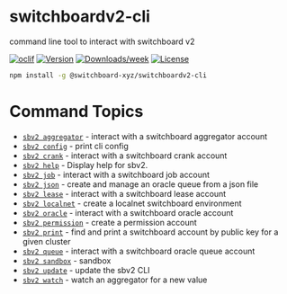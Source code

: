 # switchboardv2-cli

command line tool to interact with switchboard v2

[![oclif](https://img.shields.io/badge/cli-oclif-brightgreen.svg)](https://oclif.io)
[![Version](https://img.shields.io/npm/v/switchboardv2-cli.svg)](https://npmjs.org/package/switchboardv2-cli)
[![Downloads/week](https://img.shields.io/npm/dw/switchboardv2-cli.svg)](https://npmjs.org/package/switchboardv2-cli)
[![License](https://img.shields.io/npm/l/switchboardv2-cli.svg)](https://github.com/switchboard-xyz/switchboardv2-cli/blob/master/package.json)

```bash
npm install -g @switchboard-xyz/switchboardv2-cli
```

<!-- commands -->
# Command Topics

* [`sbv2 aggregator`](../website/api/cli/aggregator.md) - interact with a switchboard aggregator account
* [`sbv2 config`](../website/api/cli/config.md) - print cli config
* [`sbv2 crank`](../website/api/cli/crank.md) - interact with a switchboard crank account
* [`sbv2 help`](../website/api/cli/help.md) - Display help for sbv2.
* [`sbv2 job`](../website/api/cli/job.md) - interact with a switchboard job account
* [`sbv2 json`](../website/api/cli/json.md) - create and manage an oracle queue from a json file
* [`sbv2 lease`](../website/api/cli/lease.md) - interact with a switchboard lease account
* [`sbv2 localnet`](../website/api/cli/localnet.md) - create a localnet switchboard environment
* [`sbv2 oracle`](../website/api/cli/oracle.md) - interact with a switchboard oracle account
* [`sbv2 permission`](../website/api/cli/permission.md) - create a permission account
* [`sbv2 print`](../website/api/cli/print.md) - find and print a switchboard account by public key for a given cluster
* [`sbv2 queue`](../website/api/cli/queue.md) - interact with a switchboard oracle queue account
* [`sbv2 sandbox`](../website/api/cli/sandbox.md) - sandbox
* [`sbv2 update`](../website/api/cli/update.md) - update the sbv2 CLI
* [`sbv2 watch`](../website/api/cli/watch.md) - watch an aggregator for a new value

<!-- commandsstop -->

